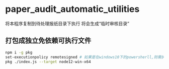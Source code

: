 # paper_audit_automatic_utilities
将本程序复制到待处理报纸目录下执行
将会生成“临时审核目录”

## 打包成独立免依赖可执行文件
```bash
npm i -g pkg
set-executionpolicy remotesigned # 如果是在windows10下的powersherll,则需执行此命令
pkg ./index.js --target node12-win-x64
```